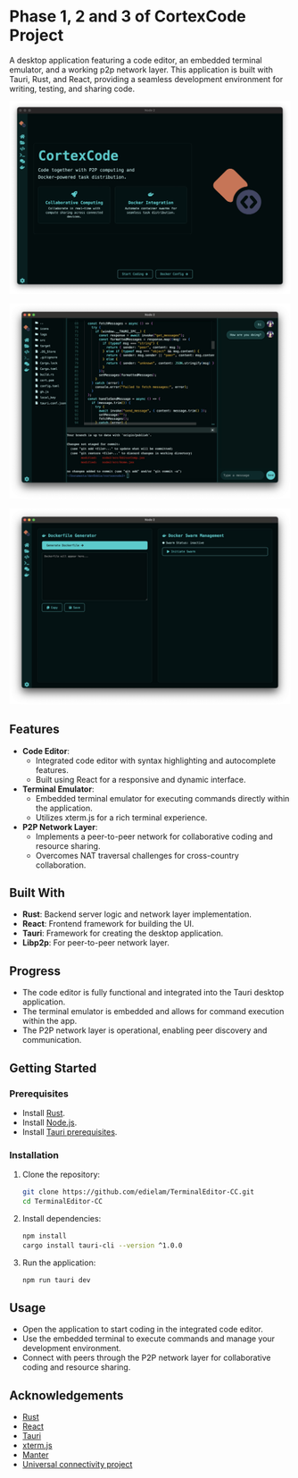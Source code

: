# Phase 1, 2 and 3 of CortexCode Project

A desktop application featuring a code editor, an embedded terminal emulator, and a working p2p network layer. This application is built with Tauri, Rust, and React, providing a seamless development environment for writing, testing, and sharing code.

![TermED](https://raw.githubusercontent.com/edielam/TerminalEditor-CC/main/d3.JPG)

![TermED2](https://raw.githubusercontent.com/edielam/TerminalEditor-CC/main/d2.JPG)

![TermED](https://raw.githubusercontent.com/edielam/TerminalEditor-CC/main/d1.JPG)

## Features

- **Code Editor**: 
  - Integrated code editor with syntax highlighting and autocomplete features.
  - Built using React for a responsive and dynamic interface.
- **Terminal Emulator**: 
  - Embedded terminal emulator for executing commands directly within the application.
  - Utilizes xterm.js for a rich terminal experience.
- **P2P Network Layer**:
  - Implements a peer-to-peer network for collaborative coding and resource sharing.
  - Overcomes NAT traversal challenges for cross-country collaboration.
<!--  - Enables distributed computing capabilities among peers. -->

## Built With

- **Rust**: Backend server logic and network layer implementation.
- **React**: Frontend framework for building the UI.
- **Tauri**: Framework for creating the desktop application.
- **Libp2p**: For peer-to-peer network layer.
<!-- - **STUN/TURN servers**: For NAT traversal in the network layer. -->

## Progress

- The code editor is fully functional and integrated into the Tauri desktop application.
- The terminal emulator is embedded and allows for command execution within the app.
- The P2P network layer is operational, enabling peer discovery and communication.

## Getting Started

### Prerequisites

- Install [Rust](https://www.rust-lang.org/).
- Install [Node.js](https://nodejs.org/).
- Install [Tauri prerequisites](https://tauri.app/v1/guides/getting-started/prerequisites).

### Installation

1. Clone the repository:
    ```bash
    git clone https://github.com/edielam/TerminalEditor-CC.git
    cd TerminalEditor-CC
    ```
2. Install dependencies:
    ```bash
    npm install
    cargo install tauri-cli --version ^1.0.0
    ```
3. Run the application:
    ```bash
    npm run tauri dev
    ```

## Usage

- Open the application to start coding in the integrated code editor.
- Use the embedded terminal to execute commands and manage your development environment.
- Connect with peers through the P2P network layer for collaborative coding and resource sharing.


## Acknowledgements

- [Rust](https://www.rust-lang.org/)
- [React](https://reactjs.org/)
- [Tauri](https://tauri.app/)
- [xterm.js](https://xtermjs.org/)
- [Manter](https://github.com/iondodon/manter)
- [Universal connectivity project](https://github.com/libp2p/universal-connectivity)
